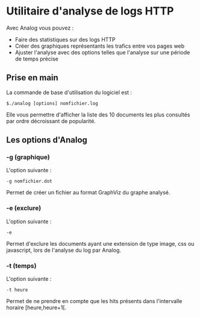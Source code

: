# Utilitaire d'analyse de logs HTTP

Avec Analog vous pouvez :

- Faire des statistiques sur des logs HTTP
- Créer des graphiques représentants les trafics entre vos pages web
- Ajuster l'analyse avec des options telles que l'analyse sur une période de temps précise

## Prise en main

La commande de base d'utilisation du logiciel est :

`$./analog [options] nomfichier.log`

Elle vous permettre d'afficher la liste des 10 documents les plus consultés par ordre décroissant de popularité.

## Les options d'Analog

### -g (graphique)

L'option suivante :

`-g nomfichier.dot`

Permet de créer un fichier au format GraphViz du graphe analysé.

### -e (exclure)

L'option suivante :

`-e`

Permet d'exclure les documents ayant une extension de type image, css ou javascript, lors de l'analyse du log par Analog.

### -t (temps)

L'option suivante :

`-t heure`

Permet de ne prendre en compte que les hits présents dans l'intervalle horaire [heure,heure+1[.